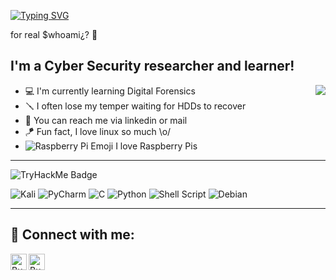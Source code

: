 [![Typing SVG](https://readme-typing-svg.demolab.com?font=IBM&size=23&pause=1700&color=19E96A&background=122ABB00&multiline=true&random=false&width=500&height=80&lines=Hello+There!++I'm+Burak+*-*;a.k.a+Burockoly)](https://git.io/typing-svg)


for real $whoami¿? :owl:

## I'm a Cyber Security researcher and learner!
<img align="right" src="https://github.com/raghavk16/raghavk16/blob/master/coderman.gif" />

- :computer: I'm currently learning Digital Forensics 
- :screwdriver: I often lose my temper waiting for HDDs to recover
- :file_folder: You can reach me via linkedin or mail
- :kite: Fun fact, I love linux so much \o/
- ![Raspberry Pi Emoji](https://static-00.iconduck.com/assets.00/raspberry-pi-icon-407x512-rhe9f1of.png) I love Raspberry Pis

---


![TryHackMe Badge](https://tryhackme-badges.s3.amazonaws.com/Burockoly.png)


![Kali](https://img.shields.io/badge/Kali-268BEE?style=for-the-badge&logo=kalilinux&logoColor=white)
![PyCharm](https://img.shields.io/badge/pycharm-143?style=for-the-badge&logo=pycharm&logoColor=black&color=black&labelColor=green)
![C](https://img.shields.io/badge/c-%2300599C.svg?style=for-the-badge&logo=c&logoColor=white)
![Python](https://img.shields.io/badge/python-3670A0?style=for-the-badge&logo=python&logoColor=ffdd54)
![Shell Script](https://img.shields.io/badge/shell_script-%23121011.svg?style=for-the-badge&logo=gnu-bash&logoColor=white)
![Debian](https://img.shields.io/badge/Debian-D70A53?style=for-the-badge&logo=debian&logoColor=white)

---

<h2> 🤳 Connect with me:</h2>

[<img align="left" alt="Burockoly | LinkedIn" width="26px" src="https://cdn.jsdelivr.net/npm/simple-icons@v3/icons/linkedin.svg" />][linkedin]
[<img align="left" alt="Burockoly | TryHackMe" width="26px" src="https://cdn.jsdelivr.net/npm/simple-icons@11.1.0/icons/tryhackme.svg" />][tryhackme]

<!--
**Burockoly/burockoly** is a ✨ _special_ ✨ repository because its `README.md` (this file) appears on your GitHub profile.

Here are some ideas to get you started:

- 🔭 I’m currently working on ...
- 🌱 I’m currently learning ...
- 👯 I’m looking to collaborate on ...
- 🤔 I’m looking for help with ...
- 💬 Ask me about ...
- 📫 How to reach me: ...
- 😄 Pronouns: ...
- ⚡ Fun fact: ...

## Description
At the age of 12, I recovered my first HDD with the first computer I assembled. Since then I'm in love with hardware.
Than I met with Cyber Security, now I love them both. :)

-->

[linkedin]: https://www.linkedin.com/in/Burockoly/
[tryhackme]: https://tryhackme.com/p/burockoly
